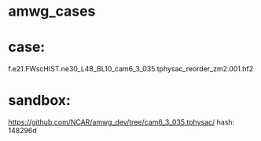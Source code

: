 # amwg_cases

# case: 
 f.e21.FWscHIST.ne30_L48_BL10_cam6_3_035.tphysac_reorder_zm2.001.hf2

# sandbox:  
https://github.com/NCAR/amwg_dev/tree/cam6_3_035.tphysac/
hash: 148296d




